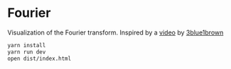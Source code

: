 # Fourier

Visualization of the Fourier transform. Inspired by a [video](https://www.youtube.com/watch?v=spUNpyF58BY) by [3blue1brown](https://github.com/3b1b)

``` sh
yarn install
yarn run dev
open dist/index.html
```
